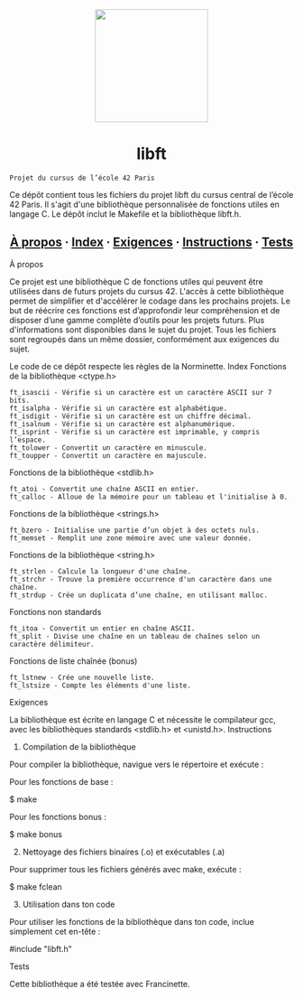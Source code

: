 <div id="header" align="center"> <img src="https://media.giphy.com/media/ztl9x7JlhSlU4MWD6h/giphy.gif" width="200"/> </div> <h1 align="center">libft</h1>

    Projet du cursus de l’école 42 Paris

Ce dépôt contient tous les fichiers du projet libft du cursus central de l’école 42 Paris. Il s'agit d'une bibliothèque personnalisée de fonctions utiles en langage C. Le dépôt inclut le Makefile et la bibliothèque libft.h.
<h2 align="center"> <a href="#apropos">À propos</a> <span> · </span> <a href="#index">Index</a> <span> · </span> <a href="#exigences">Exigences</a> <span> · </span> <a href="#instructions">Instructions</a> <span> · </span> <a href="#tests">Tests</a> </h2>
À propos

Ce projet est une bibliothèque C de fonctions utiles qui peuvent être utilisées dans de futurs projets du cursus 42. L'accès à cette bibliothèque permet de simplifier et d'accélérer le codage dans les prochains projets. Le but de réécrire ces fonctions est d’approfondir leur compréhension et de disposer d’une gamme complète d’outils pour les projets futurs. Plus d'informations sont disponibles dans le sujet du projet. Tous les fichiers sont regroupés dans un même dossier, conformément aux exigences du sujet.

Le code de ce dépôt respecte les règles de la Norminette.
Index
Fonctions de la bibliothèque <ctype.h>

    ft_isascii - Vérifie si un caractère est un caractère ASCII sur 7 bits.
    ft_isalpha - Vérifie si un caractère est alphabétique.
    ft_isdigit - Vérifie si un caractère est un chiffre décimal.
    ft_isalnum - Vérifie si un caractère est alphanumérique.
    ft_isprint - Vérifie si un caractère est imprimable, y compris l’espace.
    ft_tolower - Convertit un caractère en minuscule.
    ft_toupper - Convertit un caractère en majuscule.

Fonctions de la bibliothèque <stdlib.h>

    ft_atoi - Convertit une chaîne ASCII en entier.
    ft_calloc - Alloue de la mémoire pour un tableau et l'initialise à 0.

Fonctions de la bibliothèque <strings.h>

    ft_bzero - Initialise une partie d’un objet à des octets nuls.
    ft_memset - Remplit une zone mémoire avec une valeur donnée.

Fonctions de la bibliothèque <string.h>

    ft_strlen - Calcule la longueur d'une chaîne.
    ft_strchr - Trouve la première occurrence d'un caractère dans une chaîne.
    ft_strdup - Crée un duplicata d’une chaîne, en utilisant malloc.

Fonctions non standards

    ft_itoa - Convertit un entier en chaîne ASCII.
    ft_split - Divise une chaîne en un tableau de chaînes selon un caractère délimiteur.

Fonctions de liste chaînée (bonus)

    ft_lstnew - Crée une nouvelle liste.
    ft_lstsize - Compte les éléments d'une liste.

Exigences

La bibliothèque est écrite en langage C et nécessite le compilateur gcc, avec les bibliothèques standards <stdlib.h> et <unistd.h>.
Instructions
1. Compilation de la bibliothèque

Pour compiler la bibliothèque, navigue vers le répertoire et exécute :

Pour les fonctions de base :

$ make

Pour les fonctions bonus :

$ make bonus

2. Nettoyage des fichiers binaires (.o) et exécutables (.a)

Pour supprimer tous les fichiers générés avec make, exécute :

$ make fclean

3. Utilisation dans ton code

Pour utiliser les fonctions de la bibliothèque dans ton code, inclue simplement cet en-tête :

#include "libft.h"

Tests

Cette bibliothèque a été testée avec Francinette.
